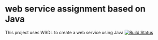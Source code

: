 # web service assignment based on Java
This project uses WSDL to create a web service using Java
[![Build Status](https://travis-ci.org/liyiran/webService.svg?branch=master)](https://travis-ci.org/liyiran/webService)
